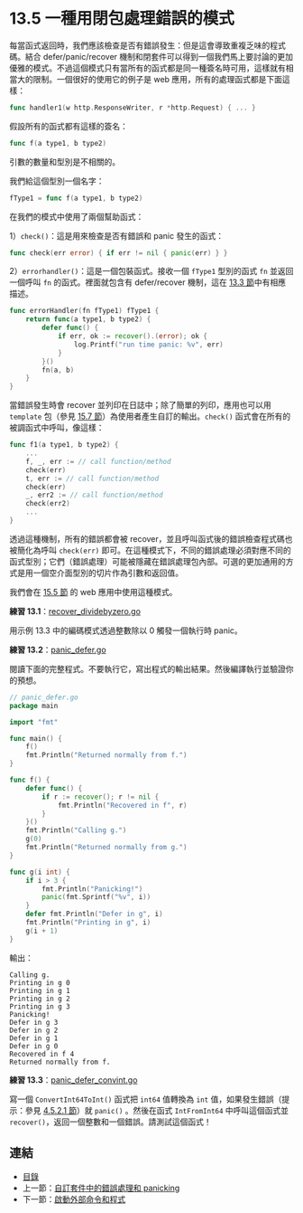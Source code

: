 # 13.5 一種用閉包處理錯誤的模式

每當函式返回時，我們應該檢查是否有錯誤發生：但是這會導致重複乏味的程式碼。結合 defer/panic/recover 機制和閉套件可以得到一個我們馬上要討論的更加優雅的模式。不過這個模式只有當所有的函式都是同一種簽名時可用，這樣就有相當大的限制。一個很好的使用它的例子是 web 應用，所有的處理函式都是下面這樣：

```go
func handler1(w http.ResponseWriter, r *http.Request) { ... }
```

假設所有的函式都有這樣的簽名：

```go
func f(a type1, b type2)
```

引數的數量和型別是不相關的。

我們給這個型別一個名字：

```go
fType1 = func f(a type1, b type2)
```

在我們的模式中使用了兩個幫助函式：

1）`check()`：這是用來檢查是否有錯誤和 panic 發生的函式：

```go
func check(err error) { if err != nil { panic(err) } }
```

2）`errorhandler()`：這是一個包裝函式。接收一個 `fType1` 型別的函式 `fn` 並返回一個呼叫 `fn` 的函式。裡面就包含有 defer/recover 機制，這在 [13.3 節](13.3.md)中有相應描述。

```go
func errorHandler(fn fType1) fType1 {
	return func(a type1, b type2) {
		defer func() {
			if err, ok := recover().(error); ok {
				log.Printf("run time panic: %v", err)
			}
		}()
		fn(a, b)
	}
}
```

當錯誤發生時會 recover 並列印在日誌中；除了簡單的列印，應用也可以用 `template` 包（參見 [15.7 節](15.7.md)）為使用者產生自訂的輸出。`check()` 函式會在所有的被調函式中呼叫，像這樣：

```go
func f1(a type1, b type2) {
	...
	f, _, err := // call function/method
	check(err)
	t, err := // call function/method
	check(err)
	_, err2 := // call function/method
	check(err2)
	...
}
```

透過這種機制，所有的錯誤都會被 recover，並且呼叫函式後的錯誤檢查程式碼也被簡化為呼叫 `check(err)` 即可。在這種模式下，不同的錯誤處理必須對應不同的函式型別；它們（錯誤處理）可能被隱藏在錯誤處理包內部。可選的更加通用的方式是用一個空介面型別的切片作為引數和返回值。

我們會在 [15.5 節](15.5.md) 的 web 應用中使用這種模式。

**練習 13.1**：[recover_dividebyzero.go](exercises/chapter_13/recover_divbyzero.go)

用示例 13.3 中的編碼模式透過整數除以 0 觸發一個執行時 panic。

**練習 13.2**：[panic_defer.go](exercises/chapter_13/panic_defer.go)

閱讀下面的完整程式。不要執行它，寫出程式的輸出結果。然後編譯執行並驗證你的預想。

```go
// panic_defer.go
package main

import "fmt"

func main() {
	f()
	fmt.Println("Returned normally from f.")
}

func f() {
	defer func() {
		if r := recover(); r != nil {
			fmt.Println("Recovered in f", r)
		}
	}()
	fmt.Println("Calling g.")
	g(0)
	fmt.Println("Returned normally from g.")
}

func g(i int) {
	if i > 3 {
		fmt.Println("Panicking!")
		panic(fmt.Sprintf("%v", i))
	}
	defer fmt.Println("Defer in g", i)
	fmt.Println("Printing in g", i)
	g(i + 1)
}
```

輸出：

```
Calling g.
Printing in g 0
Printing in g 1
Printing in g 2
Printing in g 3
Panicking!
Defer in g 3
Defer in g 2
Defer in g 1
Defer in g 0
Recovered in f 4
Returned normally from f.
```

**練習 13.3**：[panic_defer_convint.go](exercises/chapter_13/panic_defer_convint.go)

寫一個 `ConvertInt64ToInt()` 函式把 `int64` 值轉換為 `int` 值，如果發生錯誤（提示：參見 [4.5.2.1 節](04.5.md#4521-整型-int-和浮點型-float)）就 `panic()` 。然後在函式 `IntFromInt64` 中呼叫這個函式並 `recover()`，返回一個整數和一個錯誤。請測試這個函式！

## 連結

- [目錄](directory.md)
- 上一節：[自訂套件中的錯誤處理和 panicking](13.4.md)
- 下一節：[啟動外部命令和程式](13.6.md)
